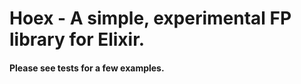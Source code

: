 Hoex - A simple, experimental FP library for Elixir.
====================================================

#### Please see tests for a few examples.

